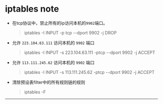 # iptables note

- 在tcp协议中，禁止所有的ip访问本机的`9902`端口。
    > iptables -I INPUT -p tcp --dport 9902 -j DROP
- 允许 `223.104.63.111` 访问本机的 `9902` 端口
    > iptables -I INPUT -s 223.104.63.111 -ptcp --dport 9902 -j ACCEPT
- 允许 `113.111.245.62` 访问本机的 `9902` 端口
    > iptables -I INPUT -s 113.111.245.62 -ptcp --dport 9902 -j ACCEPT
- 清除预设表filter中的所有规则链的规则  
    > iptables -F

---
